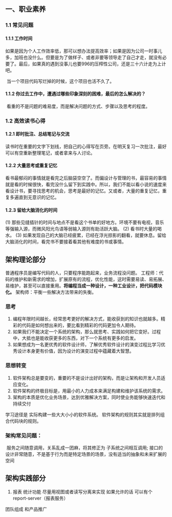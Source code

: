 ## 一、职业素养

### 1.1 常见问题

#### 1.1.1 工作时间

​	如果是因为个人工作效率低，那可以想办法提高效率；如果是因为公司一时事儿多，加班也没什么。但要是为了做样子、或者非要等领导走了自己才走，就没有必要了。最后，如果真的遇到没事儿也要996的压榨性公司，还是三十六计走为上计吧。

​	当一个项目代码写烂掉的时候，这个项目也活不久了。

#### 1.1.2 你过去工作中，遭遇过哪些印象深刻的困难，最后的怎么解决的？

​	看重的不是问题的难易度，而是解决问题的方式、步骤以及思考的程度。

### 1.2 高效读书心得	

#### 1.2.1 即时批注、总结笔记与交流

读书时在重要的文字下划线，把自己的心得写在页旁。在明天复习一次批注，最好可以有空重新整理笔记，或者拿来与人讨论。 

#### 1.2.2 大量思考或重复记忆

看书最郁闷的事情就是看完之后脑袋空空了。而偏设计与管理的书，最容易的事情就是看的时候很快，看完没什么留下到实践中。所以，我们不能以看小说的速度来看设计书，要寻找思考的机会，思考是最好的记忆。又或者，大量的重复记忆，重复多遍直到无意识的记忆。 

#### 1.2.3 留给大脑消化的时间

(1) 那些见缝插针的时间与地点不是看这个书单的好地方。环境不要有电视，音乐等强输入源，而微风阳光鸟语等弱输入源则有助活跃大脑。
(2) 看书时大量的喝水。
(3) 如果发现自己的大脑已经疲累，已经在浮光掠影的翻看，就要休息。留给大脑消化的时间，看完书不要接着看其他有难度的书或事情。




## 架构理论部分



普通程序员是编写代码的人，只要程序能跑起来，业务流程没问题。
工程师：代码的维护和新需求的增加，扩展原有的流程，优化性能，这时需要易读、易拓展、易维护，甚至可以直接重用。**将编程当成一种设计，一种工业设计，把代码模块化。**
架构师：平衡一些解决方法带来的失衡。

### 思考

1. 编程年限时间越长，经常思考更好的解决方式，能收获到的知识也就越多。精彩的代码是如何想出来的，要比看到精彩的代码更加令人期待。
2. 如果我们不能决定一个系统的架构，那么就思考、实践如何把它变好。过程中，大抵也是能收获更多的东西，对下一个系统有更多的启发。
3. 如果想成为一名更优秀的软件设计师，了解优秀软件设计的演变过程比学习优秀设计本身更有价值，因为设计的演变过程中蕴藏着大智慧。

### 思想转变

1. 软件架构总是要变的，重要的不是设计出好的架构，而是让架构和开发人员适应变化。
2. 软件架构的终极目标是，用最小的人力成本来满足构建和维护该系统的需求。
3. 架构的本质是优化业务场景，达到优雅解决方案，同时使业务能够快速迭代和持续交付

	

学习途径是 实际构建一些大大小小的软件系统。
软件架构的规则其实就是排列组合代码块的规则。
	
	

### 架构常见问题：

​	服务之间随意调用，关系乱成一团麻，将其修正为 子系统之间相互调用;
​	接口的设计非常随意，不是基于行为而是特定场景的场景，没有适当的抽象和未来扩展的空间



## 架构实践部分

1. 报表 统计功能 尽量用视图或者读写分离来实现
    如果允许的话 可以有个report-server（报表服务）
	

团队组成 和产品推广
	
	